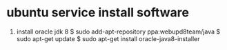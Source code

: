 # ubuntu service install software
1. install oracle jdk 8
$ sudo add-apt-repository ppa:webupd8team/java
$ sudo apt-get update
$ sudo apt-get install oracle-java8-installer